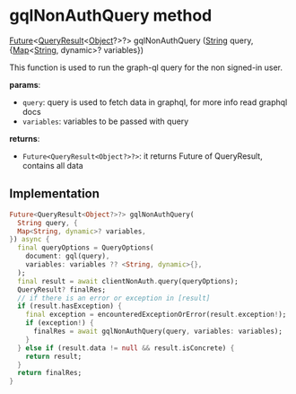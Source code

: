 


# gqlNonAuthQuery method








[Future](https://api.flutter.dev/flutter/dart-async/Future-class.html)&lt;[QueryResult](https://pub.dev/documentation/graphql/5.2.0-beta.4/graphql/QueryResult-class.html)&lt;[Object](https://api.flutter.dev/flutter/dart-core/Object-class.html)?>?> gqlNonAuthQuery
([String](https://api.flutter.dev/flutter/dart-core/String-class.html) query, \{[Map](https://api.flutter.dev/flutter/dart-core/Map-class.html)&lt;[String](https://api.flutter.dev/flutter/dart-core/String-class.html), dynamic>? variables})





<p>This function is used to run the graph-ql query for the non signed-in user.</p>
<p><strong>params</strong>:</p>
<ul>
<li><code>query</code>: query is used to fetch data in graphql, for more info read graphql docs</li>
<li><code>variables</code>: variables to be passed with query</li>
</ul>
<p><strong>returns</strong>:</p>
<ul>
<li><code>Future&lt;QueryResult&lt;Object?&gt;?&gt;</code>: it returns Future of QueryResult, contains all data</li>
</ul>



## Implementation

```dart
Future<QueryResult<Object?>?> gqlNonAuthQuery(
  String query, {
  Map<String, dynamic>? variables,
}) async {
  final queryOptions = QueryOptions(
    document: gql(query),
    variables: variables ?? <String, dynamic>{},
  );
  final result = await clientNonAuth.query(queryOptions);
  QueryResult? finalRes;
  // if there is an error or exception in [result]
  if (result.hasException) {
    final exception = encounteredExceptionOrError(result.exception!);
    if (exception!) {
      finalRes = await gqlNonAuthQuery(query, variables: variables);
    }
  } else if (result.data != null && result.isConcrete) {
    return result;
  }
  return finalRes;
}
```







